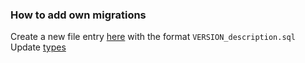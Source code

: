 ### How to add own migrations

Create a new file entry [here](./migrations/) with the format `VERSION_description.sql`
Update [types](./../@types/global.d.ts)